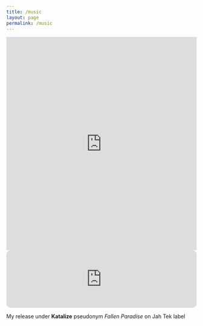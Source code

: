 ```yaml
---
title: /music
layout: page
permalink: /music
---
```


<iframe width="100%" height="563" src="https://www.youtube.com/embed/08t4DzuCSpU?si=yTQ3vqoOzrVKKdlB" title="YouTube video player" frameborder="0" allow="accelerometer; autoplay; clipboard-write; encrypted-media; gyroscope; picture-in-picture; web-share" referrerpolicy="strict-origin-when-cross-origin" allowfullscreen></iframe>

<iframe style="border-radius:12px" src="https://open.spotify.com/embed/track/0q9UcsgsT6UIv6rxdrHJvU?utm_source=generator&theme=0" width="100%" height="152" frameBorder="0" allowfullscreen="" allow="autoplay; clipboard-write; encrypted-media; fullscreen; picture-in-picture" loading="lazy"></iframe>

My release under **Katalize** pseudonym *Fallen Paradise* on Jah Tek label